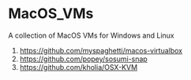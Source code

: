 # MacOS_VMs
A collection of MacOS VMs for Windows and Linux 

1) https://github.com/myspaghetti/macos-virtualbox  
2) https://github.com/popey/sosumi-snap  
3) https://github.com/kholia/OSX-KVM
